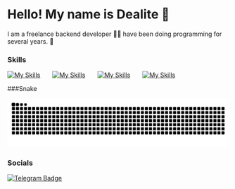 Hello! My name is Dealite 🍪
========================================================================================================================================

I am a freelance backend developer 👨‍💻 have been doing programming for several years. 🚀
<br/>

### Skills

[![My Skills](https://skillicons.dev/icons?i=html,css)]() &nbsp;&nbsp;&nbsp;&nbsp;&nbsp; [![My Skills](https://skillicons.dev/icons?i=js,py)]() &nbsp;&nbsp;&nbsp;&nbsp;&nbsp; [![My Skills](https://skillicons.dev/icons?i=vue,mysql)]() &nbsp;&nbsp;&nbsp;&nbsp;&nbsp; [![My Skills](https://skillicons.dev/icons?i=discord)]() &nbsp;&nbsp;&nbsp;&nbsp;&nbsp; <br/>

###Snake 

![Hamster](assets/snake_github.svg)

### Socials

<a href="https://t.me/decapuccino">
  <img src="https://img.shields.io/badge/Telegram-blue?style=for-the-badge&logo=telegram&logoColor=white" alt="Telegram Badge"/>
</a>
